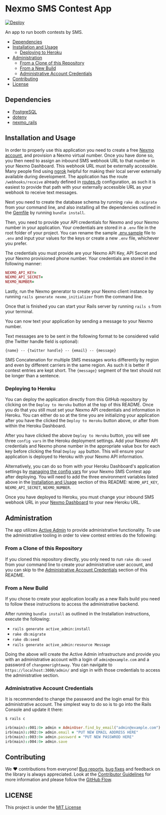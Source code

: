 # Nexmo SMS Contest App

[![Deploy](https://www.herokucdn.com/deploy/button.svg)](https://heroku.com/deploy)

An app to run booth contests by SMS.

* [Dependencies](#requirements)
* [Installation and Usage](#installation-and-usage)
    * [Deploying to Heroku](#deploying-to-heroku)
* [Administration](#administration)
    * [From a Clone of this Repository](#from-a-clone-of-this-repository)
    * [From a New Build](#from-a-new-build)
    * [Administrative Account Credentials](#administrative-account-credentials)
* [Contributing](#contributing)
* [License](#license)

## Dependencies

* [PostgreSQL](http://www.postgresql.org/)
* [dotenv](https://github.com/bkeepers/dotenv)
* [nexmo_rails](https://github.com/Nexmo/nexmo-rails)

## Installation and Usage

In order to properly use this application you need to create a free [Nexmo account](https://dashboard.nexmo.com), and provision a Nexmo virtual number. Once you have done so, you then need to assign an inbound SMS webhook URL to that number in your Nexmo Dashboard. This webhook URL must be externally accessible. Many people find using [ngrok](https://ngrok.io) helpful for making their local server externally available during development. The application has the route `/webhooks/receive` already defined in [routes.rb](/config/routes.rb) configuration, as such it is easiest to provide that path with your externally accessible URL as your webhook to receive text messages.

Next you need to create the database schema by running `rake db:migrate` from your command line, and also installing all the dependencies outlined in the [Gemfile](Gemfile) by running `bundle install`.

Then, you need to provide your API credentials for Nexmo and your Nexmo number in your application. Your credentials are stored in a `.env` file in the root folder of your project. You can rename the sample [.env.sample](.env.sample) file to `.env` and input your values for the keys or create a new `.env` file, whichever you prefer. 

The credentials you must provide are your Nexmo API Key, API Secret and your Nexmo provisioned phone number. Your credentials are stored in the following manner:

```ruby
NEXMO_API_KEY=
NEXMO_API_SECRET=
NEXMO_NUMBER=
```

Lastly, run the Nexmo generator to create your Nexmo client instance by running `rails generate nexmo_initializer` from the command line.

Once that is finished you can start your Rails server by running `rails s` from your terminal. 

You can now text your application by sending a message to your Nexmo number.

Text messages are to be sent in the following format to be considered valid (the Twitter handle field is optional):

```
{name} -- {twitter handle} -- {email} -- {message}
```

SMS Concatenation for multiple SMS messages works differently by region and even by different carriers in the same region. As such it is better if contest entries are kept short. The `{message}` segment of the text should not be longer than a sentence.

### Deploying to Heroku

You can deploy the application directly from this GitHub repository by clicking on the `Deploy to Heroku` button at the top of this README. Once you do that you still must set your Nexmo API credentials and information in Heroku. You can either do so at the time you are initializing your application after you have the clicked the `Deploy to Heroku` button above, or after from within the Heroku Dashboard.

After you have clicked the above `Deploy to Heroku` button, you will see three `config vars` in the Heroku deployment settings. Add your Nexmo API credentials and Nexmo phone number in the appropriate value box for each key before clicking the final `Deploy app` button. This will ensure your application is deployed to Heroku with your Nexmo API information.

Alternatively, you can do so from with your Heroku Dashboard's application settings by [managing the config vars](https://devcenter.heroku.com/articles/config-vars#using-the-heroku-dashboard) for your Nexmo SMS Contest app after deploying. You will need to add the three environment variables listed above in the [Installation and Usage](#installation-and-usage) section of this README: `NEXMO_API_KEY`, `NEXMO_API_SECRET`, `NEXMO_NUMBER`. 

Once you have deployed to Heroku, you must change your inbound SMS webhook URL in your [Nexmo Dashboard](https://dashboard.nexmo.com) to your new Heroku URL.

## Administration

The app utilizes [Active Admin](https://github.com/activeadmin/activeadmin) to provide administrative functionality. To use the administrative tooling in order to view contest entries do the following:

### From a Clone of this Repository

If you cloned this repository directly, you only need to run `rake db:seed` from your command line to create your administrative user account, and you can skip to the [Administrative Account Credentials](#administrative-account-credentials) section of this README.

### From a New Build

If you chose to create your application locally as a new Rails build you need to follow these instructions to access the administrative backend.

After running `bundle install` as outlined in the Installation instructions, execute the following:

* `rails generate active_admin:install`
* `rake db:migrate`
* `rake db:seed`
* `rails generate active_admin:resource Message`

Doing the above will create the Active Admin infrastructure and provide you with an administrative account with a login of `admin@example.com` and a password of `changemerightaway`. You can navigate to `https://localhost:3000/admin/` and sign in with those credentials to access the administrative section.

### Administrative Account Credentials

It is recommended to change the password and the login email for this administrative account. The simplest way to do so is to go into the Rails Console and update it there:

```bash
$ rails c
```

```ruby
irb(main)::001:0> admin = AdminUser.find_by_email("admin@example.com")
irb(main)::002:0> admin.email = "PUT NEW EMAIL ADDRESS HERE"
irb(main)::003:0> admin.password = "PUT NEW PASSWROD HERE"
irb(main)::004:0> admin.save
```

## Contributing

We ❤️ contributions from everyone! [Bug reports](https://github.com/Nexmo/nexmo-sms-contest-app/issues), [bug fixes](https://github.com/Nexmo/nexmo-sms-contest-app/pulls) and feedback on the library is always appreciated. Look at the [Contributor Guidelines](https://github.com/Nexmo/nexmo-sms-contest-app/blob/master/CONTRIBUTING.md) for more information and please follow the [GitHub Flow](https://guides.github.com/introduction/flow/index.html).


## LICENSE

This project is under the [MIT License](LICENSE.txt)
